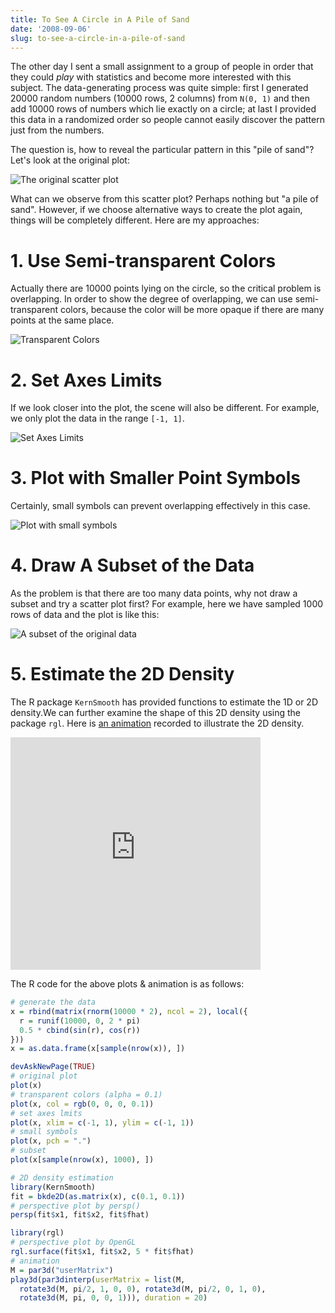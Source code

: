 ```yaml
---
title: To See A Circle in A Pile of Sand
date: '2008-09-06'
slug: to-see-a-circle-in-a-pile-of-sand
---
```


The other day I sent a small assignment to a group of people in order that they could _play_ with statistics and become more interested with this subject. The data-generating process was quite simple: first I generated 20000 random numbers (10000 rows, 2 columns) from `N(0, 1)` and then add 10000 rows of numbers which lie exactly on a circle; at last I provided this data in a randomized order so people cannot easily discover the pattern just from the numbers.

The question is, how to reveal the particular pattern in this "pile of sand"? Let's look at the original plot:

![The original scatter plot](http://i.imgur.com/TfwQw.png)

What can we observe from this scatter plot? Perhaps nothing but "a pile of sand". However, if we choose alternative ways to create the plot again, things will be completely different. Here are my approaches:

# 1. Use Semi-transparent Colors

Actually there are 10000 points lying on the circle, so the critical problem is overlapping. In order to show the degree of overlapping, we can use semi-transparent colors, because the color will be more opaque if there are many points at the same place.

![Transparent Colors](http://i.imgur.com/CwPVN.png)

# 2. Set Axes Limits

If we look closer into the plot, the scene will also be different. For example, we only plot the data in the range `[-1, 1]`.

![Set Axes Limits](http://i.imgur.com/szpEf.png)

# 3. Plot with Smaller Point Symbols

Certainly, small symbols can prevent overlapping effectively in this case.

![Plot with small symbols](http://i.imgur.com/xszYg.png)

# 4. Draw A Subset of the Data

As the problem is that there are too many data points, why not draw a subset and try a scatter plot first? For example, here we have sampled 1000 rows of data and the plot is like this:

![A subset of the original data](http://i.imgur.com/NGl93.png)

# 5. Estimate the 2D Density

The R package `KernSmooth` has provided functions to estimate the 1D or 2D density.We can further examine the shape of this 2D density using the package `rgl`. Here is [an animation](http://vimeo.com/4745847) recorded to illustrate the 2D density.

<iframe src="http://player.vimeo.com/video/4745847?title=0&amp;byline=0&amp;portrait=0" width="400" height="372" frameborder="0" webkitAllowFullScreen mozallowfullscreen allowFullScreen></iframe>

The R code for the above plots & animation is as follows:

```r 
# generate the data
x = rbind(matrix(rnorm(10000 * 2), ncol = 2), local({
  r = runif(10000, 0, 2 * pi)
  0.5 * cbind(sin(r), cos(r))
}))
x = as.data.frame(x[sample(nrow(x)), ])

devAskNewPage(TRUE)
# original plot
plot(x)
# transparent colors (alpha = 0.1)
plot(x, col = rgb(0, 0, 0, 0.1))
# set axes lmits
plot(x, xlim = c(-1, 1), ylim = c(-1, 1))
# small symbols
plot(x, pch = ".")
# subset
plot(x[sample(nrow(x), 1000), ])

# 2D density estimation
library(KernSmooth)
fit = bkde2D(as.matrix(x), c(0.1, 0.1))
# perspective plot by persp()
persp(fit$x1, fit$x2, fit$fhat)

library(rgl)
# perspective plot by OpenGL
rgl.surface(fit$x1, fit$x2, 5 * fit$fhat)
# animation
M = par3d("userMatrix")
play3d(par3dinterp(userMatrix = list(M,
  rotate3d(M, pi/2, 1, 0, 0), rotate3d(M, pi/2, 0, 1, 0),
  rotate3d(M, pi, 0, 0, 1))), duration = 20)
```

